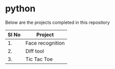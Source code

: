 # python
Below are the projects completed in this repository

|Sl No|Project|
|---|---|
|1.|Face recognition|
|2.|Diff tool|
|3.|Tic Tac Toe|
